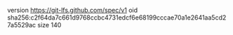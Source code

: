 version https://git-lfs.github.com/spec/v1
oid sha256:c2f64da7c661d9768ccbc4731edcf6e68199cccae70a1e2641aa5cd27a5529ac
size 140
